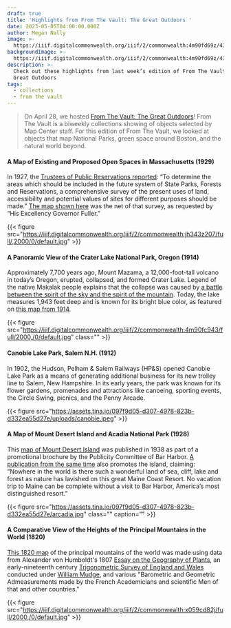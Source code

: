 ```yaml
---
draft: true
title: 'Highlights from From The Vault: The Great Outdoors '
date: 2023-05-05T04:00:00.000Z
author: Megan Nally
image: >-
  https://iiif.digitalcommonwealth.org/iiif/2/commonwealth:4m90fd69z/435,1223,2690,1601/2000,/0/default.jpg
backgroundImage: >-
  https://iiif.digitalcommonwealth.org/iiif/2/commonwealth:4m90fd69z/435,1223,2690,1601/2000,/0/default.jpg
description: >-
  Check out these highlights from last week’s edition of From The Vault: The
  Great Outdoors
tags:
  - collections
  - from the vault
---
```


> On April 28, we hosted [From The Vault: The Great Outdoors](https://www.leventhalmap.org/event/from-the-vault-collections-showing-the-great-outdoors/)! From The Vault is a biweekly collections showing of objects selected by Map Center staff. For this edition of From The Vault, we looked at objects that map National Parks, green space around Boston, and the natural world beyond.

#### A Map of Existing and Proposed Open Spaces in Massachusetts (1929)

In 1927, the [Trustees of Public Reservations reported](https://archives.lib.state.ma.us/bitstream/handle/2452/812164/ocm09625630.pdf.pdf?sequence=1\&isAllowed=y): “To determine the areas which should be included in the future system of State Parks, Forests and Reservations, a comprehensive survey of the present uses of land, accessibility and potential values of sites for different purposes should be made.” [The map shown here](https://collections.leventhalmap.org/search/commonwealth:jh343z19g) was the net of that survey, as requested by “His Excellency Governor Fuller.”

{{< figure src="https://iiif.digitalcommonwealth.org/iiif/2/commonwealth:jh343z207/full/,2000/0/default.jpg" >}}

#### A Panoramic View of the Crater Lake National Park, Oregon (1914)

Approximately 7,700 years ago, Mount Mazama, a 12,000-foot-tall volcano in today’s Oregon, erupted, collapsed, and formed Crater Lake. Legend of the native Makalak people explains that the collapse was caused by [a battle between the spirit of the sky and the spirit of the mountain](/ec096e1a546841a0914bafbc3f5b4f83). Today, the lake measures 1,943 feet deep and is known for its bright blue color, as featured on [this map from 1914](https://collections.leventhalmap.org/search/commonwealth:4m90fc93t).

{{< figure src="https://iiif.digitalcommonwealth.org/iiif/2/commonwealth:4m90fc943/full/2000,/0/default.jpg" class="" >}}

#### Canobie Lake Park, Salem N.H. (1912)

In 1902, the Hudson, Pelham & Salem Railways (HP\&S) opened Canobie Lake Park as a means of generating additional business for its new trolley line to Salem, New Hampshire. In its early years, the park was known for its flower gardens, promenades and attractions like canoeing, sporting events, the Circle Swing, picnics, and the Penny Arcade.

{{< figure src="https://assets.tina.io/097f9d05-d307-4978-823b-d332ea55d27e/uploads/canobie.jpeg" >}}

#### A Map of Mount Desert Island and Acadia National Park (1928)

This [map of Mount Desert Island](https://bpl.bibliocommons.com/v2/record/S75C8459116) was published in 1938 as part of a promotional brochure by the Publicity Committee of Bar Harbor. [A publication from the same time](https://digitalcommons.library.umaine.edu/cgi/viewcontent.cgi?article=1081\&context=mainehistory) also promotes the island, claiming: “Nowhere in the world is there such a wonderful land of sea, cliff, lake and forest as nature has lavished on this great Maine Coast Resort. No vacation trip to Maine can be complete without a visit to Bar Harbor, America’s most distinguished resort.”

{{< figure src="https://assets.tina.io/097f9d05-d307-4978-823b-d332ea55d27e/arcadia.jpg" class="" caption="" >}}

#### A Comparative View of the Heights of the Principal Mountains in the World (1820)

[This 1820 map](https://collections.leventhalmap.org/search/commonwealth:x059cd818) of the principal mountains of the world was made using data from Alexander von Humboldt's 1807 [Essay on the Geography of Plants](https://bpl.bibliocommons.com/v2/record/S75C1661848), an early-nineteenth century [Trigonometric Survey of England and Wales](https://www.raremaps.com/gallery/detail/34974/general-survey-of-england-and-wales-an-entirely-new-accu-mudge) conducted under [William Mudge](https://www.cambridge.org/core/books/abs/romantic-cartographies/that-experienced-surveyor-colonel-mudge/5FD19B280558B25D0A63B33A692FB006), and various "Barometric and Geometric Admeasurements made by the French Academicians and scientific Men of that and other countries."

{{< figure src="https://iiif.digitalcommonwealth.org/iiif/2/commonwealth:x059cd82j/full/2000,/0/default.jpg" >}}
